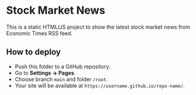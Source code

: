 # Stock Market News

This is a static HTML/JS project to show the latest stock market news from Economic Times RSS feed.

## How to deploy

- Push this folder to a GitHub repository.
- Go to **Settings → Pages**.
- Choose branch `main` and folder `/root`.
- Your site will be available at `https://username.github.io/repo-name/`.
